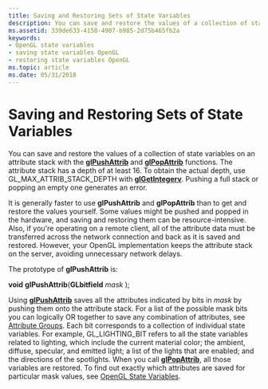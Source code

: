 ```yaml
---
title: Saving and Restoring Sets of State Variables
description: You can save and restore the values of a collection of state variables on an attribute stack with the glPushAttrib and glPopAttrib functions.
ms.assetid: 339de633-4158-4907-b985-2d75b465fb2a
keywords:
- OpenGL state variables
- saving state variables OpenGL
- restoring state variables OpenGL
ms.topic: article
ms.date: 05/31/2018
---
```


# Saving and Restoring Sets of State Variables

You can save and restore the values of a collection of state variables on an attribute stack with the [**glPushAttrib**](glpushattrib.md) and [**glPopAttrib**](glpopattrib.md) functions. The attribute stack has a depth of at least 16. To obtain the actual depth, use GL\_MAX\_ATTRIB\_STACK\_DEPTH with [**glGetIntegerv**](glgetintegerv.md). Pushing a full stack or popping an empty one generates an error.

It is generally faster to use **glPushAttrib** and **glPopAttrib** than to get and restore the values yourself. Some values might be pushed and popped in the hardware, and saving and restoring them can be resource-intensive. Also, if you're operating on a remote client, all of the attribute data must be transferred across the network connection and back as it is saved and restored. However, your OpenGL implementation keeps the attribute stack on the server, avoiding unnecessary network delays.

The prototype of **glPushAttrib** is:

**void** **glPushAttrib**(**GLbitfield** *mask* );

Using [**glPushAttrib**](glpushattrib.md) saves all the attributes indicated by bits in *mask* by pushing them onto the attribute stack. For a list of the possible mask bits you can logically OR together to save any combination of attributes, see [Attribute Groups](attribute-groups.md). Each bit corresponds to a collection of individual state variables. For example, GL\_LIGHTING\_BIT refers to all the state variables related to lighting, which include the current material color; the ambient, diffuse, specular, and emitted light; a list of the lights that are enabled; and the directions of the spotlights. When you call [**glPopAttrib**](glpopattrib.md), all those variables are restored. To find out exactly which attributes are saved for particular mask values, see [OpenGL State Variables](opengl-state-variables.md).

 

 




